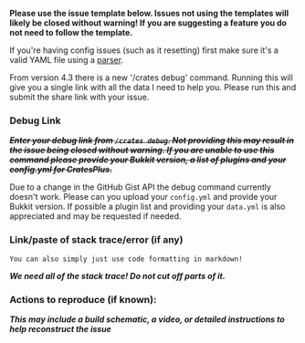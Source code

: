 **Please use the issue template below. Issues not using the templates will likely be closed without warning! If you are suggesting a feature you do not need to follow the template.**

If you're having config issues (such as it resetting) first make sure it's a valid YAML file using a [parser](http://yaml-online-parser.appspot.com).

From version 4.3 there is a new '/crates debug' command. Running this will give you a single link with all the data I need to help you. Please run this and submit the share link with your issue.

### Debug Link
~~___Enter your debug link from `/crates debug`. Not providing this may result in the issue being closed without warning. If you are unable to use this command please provide your Bukkit version, a list of plugins and your config.yml for CratesPlus.___~~

Due to a change in the GitHub Gist API the debug command currently doesn't work. Please can you upload your `config.yml` and provide your Bukkit version. If possible a plugin list and providing your `data.yml` is also appreciated and may be requested if needed.

### Link/paste of stack trace/error (if any)

    You can also simply just use code formatting in markdown!
___We need all of the stack trace! Do not cut off parts of it.___

### Actions to reproduce (if known):
___This may include a build schematic, a video, or detailed instructions to help reconstruct the issue___
